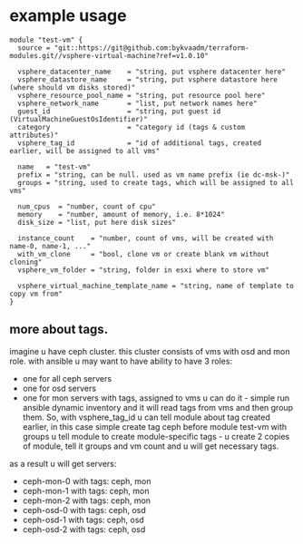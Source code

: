 # example usage

```
module "test-vm" {
  source = "git::https://git@github.com:bykvaadm/terraform-modules.git//vsphere-virtual-machine?ref=v1.0.10"

  vsphere_datacenter_name    = "string, put vsphere datacenter here"
  vsphere_datastore_name     = "string, put vsphere datastore here (where should vm disks stored)"
  vsphere_resource_pool_name = "string, put resource pool here"
  vsphere_network_name       = "list, put network names here"
  guest_id                   = "string, put guest id (VirtualMachineGuestOsIdentifier)"
  category                   = "category id (tags & custom attributes)"
  vsphere_tag_id             = "id of additional tags, created earlier, will be assigned to all vms"

  name   = "test-vm"
  prefix = "string, can be null. used as vm name prefix (ie dc-msk-)"
  groups = "string, used to create tags, which will be assigned to all vms"

  num_cpus  = "number, count of cpu"
  memory    = "number, amount of memory, i.e. 8*1024"
  disk_size = "list, put here disk sizes"

  instance_count    = "number, count of vms, will be created with name-0, name-1, ..."
  with_vm_clone     = "bool, clone vm or create blank vm without cloning"
  vsphere_vm_folder = "string, folder in esxi where to store vm"

  vsphere_virtual_machine_template_name = "string, name of template to copy vm from"
}
```

## more about tags.

imagine u have ceph cluster. this cluster consists of vms with osd and mon role.
with ansible u may want to have ability to have 3 roles: 
- one for all ceph servers
- one for osd servers
- one for mon servers
with tags, assigned to vms u can do it - 
simple run ansible dynamic inventory and it will read tags from vms
and then group them.
So, with vsphere_tag_id u can tell module about tag created earlier,
in this case simple create tag ceph before module test-vm
with groups u tell module to create module-specific tags - 
u create 2 copies of module, tell it groups and vm count and u will get necessary tags.

as a result u will get servers:
- ceph-mon-0 with tags: ceph, mon
- ceph-mon-1 with tags: ceph, mon
- ceph-mon-2 with tags: ceph, mon
- ceph-osd-0 with tags: ceph, osd
- ceph-osd-1 with tags: ceph, osd
- ceph-osd-2 with tags: ceph, osd
